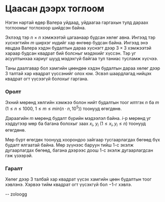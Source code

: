 Цаасан дээрх тоглоом
====================

Нэгэн нартай өдөр Валера уйдаад, уйдаагаа гаргахын тулд дараах тоглоомыг тоглохоор шийдсэн байна.

Эхлээд тэр $n \ × \ n$ хэмжээтэй цагаанаар будсан хөлөг авна. Ингээд тэр хүснэгтийн $m$ ширхэг нүдийг хар өнгөөр будсан байна. Ингээд энэ явцдаа Валера хэдэн будалтын дараа хүснэгт дээр $3×3$ хэмжээтэй хараар будсан квадрат бий болсныг мэдэхийг хүссэн. Тэр уг асуултынхаа хариуг шууд мэдэхгүй байгаа тул таниас тусламж хүсчээ.

Таны даалгавар бол хамгийн цөөндөө хэдэн будалтын дараа хөлөг дээр 3 талтай хар квадрат үүссэнийг олох юм. Эсвэл шаардлагад нийцэх квадрат огт үүсээгүй болохыг гаргана.

### Оролт
Эхний мөрөнд хөлгийн хэмжээ болон нийт будалтын тоог илтгэх $n$ ба $m$ ($1 ≤ n ≤ 1000$, $1 ≤ m ≤ min(n·n,10^5)$) тоонууд өгөгдөнө.

Дараагийн $m$ мөрөнд будалт бүрийн мэдээлэл байна. $i$-р мөрөнд уг хэддүгээр мөр ба багана болохыг заах $x_i$, $y_i$ ($1 ≤ x_i, y_i ≤ n$) тоонууд өгөгдөнө.

Мөр бүрт өгөгдөх тоонууд хоорондоо зайгаар тусгаарлагдах бөгөөд бүх будалт ялгаатай байна. Мөр зүүнээс баруун тийш $1$-с эхэлж дугаарлагдах бөгөөд, багана дээрээс доош $1$-с эхэлж дугаарлагдсан гэж үзээрэй.

### Гаралт

Хөлөг дээр 3 талбай хар квадрат үүсэх хамгийн цөөн будалтын тоог хэвлэнэ. Хэрвээ тийм квадрат огт үүсэхгүй бол $-1$-г хэвлэ.

-- zoloogg
